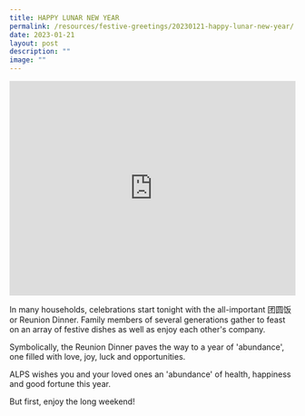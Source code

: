 ```yaml
---
title: HAPPY LUNAR NEW YEAR
permalink: /resources/festive-greetings/20230121-happy-lunar-new-year/
date: 2023-01-21
layout: post
description: ""
image: ""
---
```

<iframe allow="autoplay; clipboard-write; encrypted-media; picture-in-picture; web-share" allowfullscreen="true" frameborder="0" scrolling="no" style="aspect-ratio: 4 / 3; border: none; overflow: hidden; width: 100%; height: auto" src="https://www.facebook.com/plugins/video.php?height=420&amp;href=https%3A%2F%2Fwww.facebook.com%2Falpshealthcaresupplychain%2Fvideos%2F2431284437025317%2F&amp;show_text=false&amp;width=560&amp;t=0">
</iframe>

In many households, celebrations start tonight with the all-important 团圆饭 or Reunion Dinner. Family members of several generations gather to feast on an array of festive dishes as well as enjoy each other's company. 

Symbolically, the Reunion Dinner paves the way to a year of 'abundance', one filled with love, joy, luck and opportunities.

ALPS wishes you and your loved ones an 'abundance' of health, happiness and good fortune this year.

But first, enjoy the long weekend!
